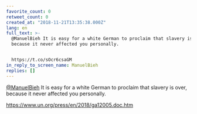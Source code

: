 ```yaml
---
favorite_count: 0
retweet_count: 0
created_at: "2018-11-21T13:35:38.000Z"
lang: en
full_text: >-
  @ManuelBieh It is easy for a white German to proclaim that slavery is over,
  because it never affected you personally.


  https://t.co/sOcr6csaGM
in_reply_to_screen_name: ManuelBieh
replies: []
---
```


[@ManuelBieh](https://twitter.com/ManuelBieh) It is easy for a white German to
proclaim that slavery is over, because it never affected you personally.

<https://www.un.org/press/en/2018/ga12005.doc.htm>
